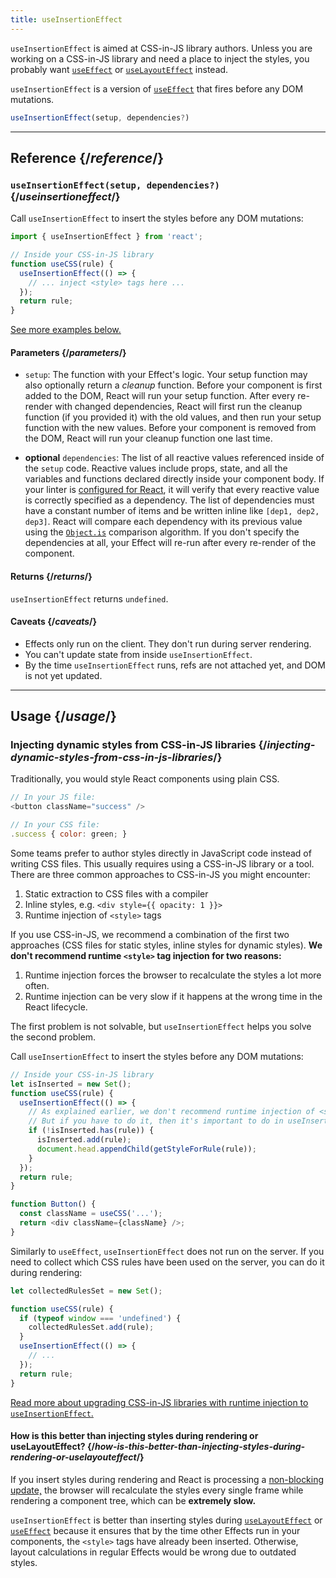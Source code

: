 ```yaml
---
title: useInsertionEffect
---
```


<Pitfall>

`useInsertionEffect` is aimed at CSS-in-JS library authors. Unless you are working on a CSS-in-JS library and need a place to inject the styles, you probably want [`useEffect`](/reference/react/useEffect) or [`useLayoutEffect`](/reference/react/useLayoutEffect) instead.

</Pitfall>

<Intro>

`useInsertionEffect` is a version of [`useEffect`](/reference/react/useEffect) that fires before any DOM mutations.

```js
useInsertionEffect(setup, dependencies?)
```

</Intro>

<InlineToc />

---

## Reference {/*reference*/}

### `useInsertionEffect(setup, dependencies?)` {/*useinsertioneffect*/}

Call `useInsertionEffect` to insert the styles before any DOM mutations:

```js
import { useInsertionEffect } from 'react';

// Inside your CSS-in-JS library
function useCSS(rule) {
  useInsertionEffect(() => {
  	// ... inject <style> tags here ...
  });
  return rule;
}
```

[See more examples below.](#usage)

#### Parameters {/*parameters*/}

* `setup`: The function with your Effect's logic. Your setup function may also optionally return a *cleanup* function. Before your component is first added to the DOM, React will run your setup function. After every re-render with changed dependencies, React will first run the cleanup function (if you provided it) with the old values, and then run your setup function with the new values. Before your component is removed from the DOM, React will run your cleanup function one last time.
 
* **optional** `dependencies`: The list of all reactive values referenced inside of the `setup` code. Reactive values include props, state, and all the variables and functions declared directly inside your component body. If your linter is [configured for React](/learn/editor-setup#linting), it will verify that every reactive value is correctly specified as a dependency. The list of dependencies must have a constant number of items and be written inline like `[dep1, dep2, dep3]`. React will compare each dependency with its previous value using the [`Object.is`](https://developer.mozilla.org/en-US/docs/Web/JavaScript/Reference/Global_Objects/Object/is) comparison algorithm. If you don't specify the dependencies at all, your Effect will re-run after every re-render of the component.

#### Returns {/*returns*/}

`useInsertionEffect` returns `undefined`.

#### Caveats {/*caveats*/}

* Effects only run on the client. They don't run during server rendering.
* You can't update state from inside `useInsertionEffect`.
* By the time `useInsertionEffect` runs, refs are not attached yet, and DOM is not yet updated.

---

## Usage {/*usage*/}

### Injecting dynamic styles from CSS-in-JS libraries {/*injecting-dynamic-styles-from-css-in-js-libraries*/}

Traditionally, you would style React components using plain CSS.

```js
// In your JS file:
<button className="success" />

// In your CSS file:
.success { color: green; }
```

Some teams prefer to author styles directly in JavaScript code instead of writing CSS files. This usually requires using a CSS-in-JS library or a tool. There are three common approaches to CSS-in-JS you might encounter:

1. Static extraction to CSS files with a compiler
2. Inline styles, e.g. `<div style={{ opacity: 1 }}>`
3. Runtime injection of `<style>` tags

If you use CSS-in-JS, we recommend a combination of the first two approaches (CSS files for static styles, inline styles for dynamic styles). **We don't recommend runtime `<style>` tag injection for two reasons:**

1. Runtime injection forces the browser to recalculate the styles a lot more often.
2. Runtime injection can be very slow if it happens at the wrong time in the React lifecycle.

The first problem is not solvable, but `useInsertionEffect` helps you solve the second problem.

Call `useInsertionEffect` to insert the styles before any DOM mutations:

```js {4-11}
// Inside your CSS-in-JS library
let isInserted = new Set();
function useCSS(rule) {
  useInsertionEffect(() => {
  	// As explained earlier, we don't recommend runtime injection of <style> tags.
  	// But if you have to do it, then it's important to do in useInsertionEffect.
    if (!isInserted.has(rule)) {
      isInserted.add(rule);
      document.head.appendChild(getStyleForRule(rule));
    }
  });
  return rule;
}

function Button() {
  const className = useCSS('...');
  return <div className={className} />;
}
```

Similarly to `useEffect`, `useInsertionEffect` does not run on the server. If you need to collect which CSS rules have been used on the server, you can do it during rendering:

```js {1,4-6}
let collectedRulesSet = new Set();

function useCSS(rule) {
  if (typeof window === 'undefined') {
    collectedRulesSet.add(rule);
  }
  useInsertionEffect(() => {
    // ...
  });
  return rule;
}
```

[Read more about upgrading CSS-in-JS libraries with runtime injection to `useInsertionEffect`.](https://github.com/reactwg/react-18/discussions/110)

<DeepDive>

#### How is this better than injecting styles during rendering or useLayoutEffect? {/*how-is-this-better-than-injecting-styles-during-rendering-or-uselayouteffect*/}

If you insert styles during rendering and React is processing a [non-blocking update,](/reference/react/useTransition#marking-a-state-update-as-a-non-blocking-transition) the browser will recalculate the styles every single frame while rendering a component tree, which can be **extremely slow.**

`useInsertionEffect` is better than inserting styles during [`useLayoutEffect`](/reference/react/useLayoutEffect) or [`useEffect`](/reference/react/useEffect) because it ensures that by the time other Effects run in your components, the `<style>` tags have already been inserted. Otherwise, layout calculations in regular Effects would be wrong due to outdated styles.

</DeepDive>

